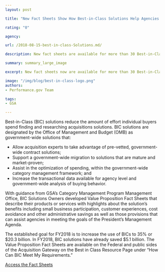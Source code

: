 ```yaml
---
layout: post

title: "New Fact Sheets Show How Best-in-Class Solutions Help Agencies Buy Smarter and Meet President’s Management Agenda Goals"

rating: "0"

agency:

url: /2018-08-15-best-in-class-Solutions.md/

description: New fact sheets are available for more than 30 Best-in-Class solutions, highlighting their unique value for agencies.

summary: summary_large_image

excerpt: New fact sheets now are available for more than 30 Best-in-Class solutions, highlighting their unique value for agencies.

image: "/img/blog/best-in-class-logo.png"
authors:
- Performance.gov Team

tags:
- GSA

---
```



Best-in-Class (BIC) solutions reduce the amount of effort individual buyers spend finding and researching acquisitions solutions. BIC solutions are designated by the Office of Management and Budget (OMB) as government-wide solutions that:
- Allow acquisition experts to take advantage of pre-vetted, government-wide contract solutions;
- Support a government-wide migration to solutions that are mature and market-proven;
- Assist in the optimization of spending, within the government-wide category management framework; and
- Increase the transactional data available for agency level and government-wide analysis of buying behavior.

With guidance from GSA’s Category Management Program Management Office, BIC Solutions Owners developed Value Proposition Fact Sheets that describe their products or services with highlights about the solution’s benefits including small business participation, customer experiences, cost avoidance and other administrative savings as well as those provisions that can assist agencies in meeting the goals of the President’s Management Agenda.

The established goal for FY2018 is to increase the use of BICs to 35% or $20.3 billion. In FY2018, BIC solutions have already saved $5.1 billion. The Value Proposition Fact Sheets are available on the Federal and public sides of the Acquisition Gateway on the Best in Class Resource Page under “How Can BIC Meet My Requirements.”


<a class="usa-button" target="blank" href="https://hallways.cap.gsa.gov/app/#/gateway/best-class-bic/21685/how-can-bic-meet-my-requirements">Access the Fact Sheets</a>
